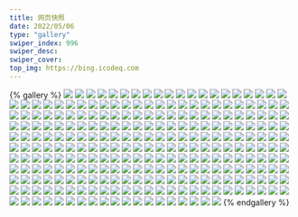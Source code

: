 ```yaml
---
title: 网页快照
date: 2022/05/06 
type: "gallery" 
swiper_index: 996
swiper_desc: 
swiper_cover: 
top_img: https://bing.icodeq.com 
---
```


{% gallery %}
![](https://alist.learnonly.xyz/d/!网页快照/news.pigp.repl.co/2022-07-22_13-27-50.png)
![](https://alist.learnonly.xyz/d/!网页快照/news.pigp.repl.co/2022-07-23_15-58-10.png)
![](https://alist.learnonly.xyz/d/!网页快照/news.pigp.repl.co/2022-07-22_07-05-50.png)
![](https://alist.learnonly.xyz/d/!网页快照/news.pigp.repl.co/2022-07-22_04-35-44.png)
![](https://alist.learnonly.xyz/d/!网页快照/news.pigp.repl.co/2022-07-23_21-57-38.png)
![](https://alist.learnonly.xyz/d/!网页快照/news.pigp.repl.co/2022-07-24_03-06-04.png)
![](https://alist.learnonly.xyz/d/!网页快照/news.pigp.repl.co/2022-07-23_18-58-50.png)
![](https://alist.learnonly.xyz/d/!网页快照/news.pigp.repl.co/2022-07-24_10-04-33.png)
![](https://alist.learnonly.xyz/d/!网页快照/news.pigp.repl.co/2022-07-23_09-58-04.png)
![](https://alist.learnonly.xyz/d/!网页快照/news.pigp.repl.co/2022-07-24_18-59-31.png)
![](https://alist.learnonly.xyz/d/!网页快照/news.pigp.repl.co/2022-07-24_04-22-01.png)
![](https://alist.learnonly.xyz/d/!网页快照/news.pigp.repl.co/2022-07-24_15-57-39.png)
![](https://alist.learnonly.xyz/d/!网页快照/news.pigp.repl.co/2022-07-24_07-00-43.png)
![](https://alist.learnonly.xyz/d/!网页快照/news.pigp.repl.co/2022-07-23_07-00-26.png)
![](https://alist.learnonly.xyz/d/!网页快照/news.pigp.repl.co/2022-07-23_04-20-42.png)
![](https://alist.learnonly.xyz/d/!网页快照/news.pigp.repl.co/2022-07-24_21-57-57.png)
![](https://alist.learnonly.xyz/d/!网页快照/news.pigp.repl.co/2022-07-22_21-57-54.png)
![](https://alist.learnonly.xyz/d/!网页快照/news.pigp.repl.co/2022-07-24_13-19-46.png)
![](https://alist.learnonly.xyz/d/!网页快照/news.pigp.repl.co/2022-07-23_02-59-38.png)
![](https://alist.learnonly.xyz/d/!网页快照/news.pigp.repl.co/2022-07-22_15-58-57.png)
![](https://alist.learnonly.xyz/d/!网页快照/news.pigp.repl.co/2022-07-23_13-18-57.png)
![](https://alist.learnonly.xyz/d/!网页快照/news.pigp.repl.co/2022-07-22_09-59-13.png)
![](https://alist.learnonly.xyz/d/!网页快照/news.pigp.repl.co/2022-07-22_19-01-41.png)
![](https://alist.learnonly.xyz/d/!网页快照/news.pigp.repl.co/2022-07-22_03-08-42.png)
![](https://alist.learnonly.xyz/d/!网页快照/one.pighog.repl.co/2022-07-23_09-57-30.png)
![](https://alist.learnonly.xyz/d/!网页快照/one.pighog.repl.co/2022-07-24_04-21-32.png)
![](https://alist.learnonly.xyz/d/!网页快照/one.pighog.repl.co/2022-07-24_10-00-37.png)
![](https://alist.learnonly.xyz/d/!网页快照/one.pighog.repl.co/2022-07-24_03-05-31.png)
![](https://alist.learnonly.xyz/d/!网页快照/one.pighog.repl.co/2022-07-23_04-20-07.png)
![](https://alist.learnonly.xyz/d/!网页快照/one.pighog.repl.co/2022-07-24_13-19-14.png)
![](https://alist.learnonly.xyz/d/!网页快照/one.pighog.repl.co/2022-07-23_21-57-09.png)
![](https://alist.learnonly.xyz/d/!网页快照/one.pighog.repl.co/2022-07-22_13-27-21.png)
![](https://alist.learnonly.xyz/d/!网页快照/one.pighog.repl.co/2022-07-22_21-57-26.png)
![](https://alist.learnonly.xyz/d/!网页快照/one.pighog.repl.co/2022-07-23_15-57-38.png)
![](https://alist.learnonly.xyz/d/!网页快照/one.pighog.repl.co/2022-07-23_06-59-42.png)
![](https://alist.learnonly.xyz/d/!网页快照/one.pighog.repl.co/2022-07-22_09-58-37.png)
![](https://alist.learnonly.xyz/d/!网页快照/one.pighog.repl.co/2022-07-24_07-00-01.png)
![](https://alist.learnonly.xyz/d/!网页快照/one.pighog.repl.co/2022-07-22_07-05-15.png)
![](https://alist.learnonly.xyz/d/!网页快照/one.pighog.repl.co/2022-07-24_18-58-57.png)
![](https://alist.learnonly.xyz/d/!网页快照/one.pighog.repl.co/2022-07-23_02-59-03.png)
![](https://alist.learnonly.xyz/d/!网页快照/one.pighog.repl.co/2022-07-23_18-58-16.png)
![](https://alist.learnonly.xyz/d/!网页快照/one.pighog.repl.co/2022-07-22_19-01-11.png)
![](https://alist.learnonly.xyz/d/!网页快照/one.pighog.repl.co/2022-07-22_04-35-13.png)
![](https://alist.learnonly.xyz/d/!网页快照/one.pighog.repl.co/2022-07-24_21-57-22.png)
![](https://alist.learnonly.xyz/d/!网页快照/one.pighog.repl.co/2022-07-23_13-18-24.png)
![](https://alist.learnonly.xyz/d/!网页快照/one.pighog.repl.co/2022-07-22_15-58-28.png)
![](https://alist.learnonly.xyz/d/!网页快照/one.pighog.repl.co/2022-07-24_15-57-09.png)
![](https://alist.learnonly.xyz/d/!网页快照/one.pighog.repl.co/2022-07-22_03-08-09.png)
![](https://alist.learnonly.xyz/d/!网页快照/blog.learnonly.xyz/2022-07-23_04-18-57.png)
![](https://alist.learnonly.xyz/d/!网页快照/blog.learnonly.xyz/2022-07-24_09-57-04.png)
![](https://alist.learnonly.xyz/d/!网页快照/blog.learnonly.xyz/2022-07-23_18-57-19.png)
![](https://alist.learnonly.xyz/d/!网页快照/blog.learnonly.xyz/2022-07-22_21-56-05.png)
![](https://alist.learnonly.xyz/d/!网页快照/blog.learnonly.xyz/2022-07-22_15-57-12.png)
![](https://alist.learnonly.xyz/d/!网页快照/blog.learnonly.xyz/2022-07-24_18-57-41.png)
![](https://alist.learnonly.xyz/d/!网页快照/blog.learnonly.xyz/2022-07-23_06-58-22.png)
![](https://alist.learnonly.xyz/d/!网页快照/blog.learnonly.xyz/2022-07-24_13-18-11.png)
![](https://alist.learnonly.xyz/d/!网页快照/blog.learnonly.xyz/2022-07-22_13-25-31.png)
![](https://alist.learnonly.xyz/d/!网页快照/blog.learnonly.xyz/2022-07-22_09-56-12.png)
![](https://alist.learnonly.xyz/d/!网页快照/blog.learnonly.xyz/2022-07-23_09-56-16.png)
![](https://alist.learnonly.xyz/d/!网页快照/blog.learnonly.xyz/2022-07-22_07-02-18.png)
![](https://alist.learnonly.xyz/d/!网页快照/blog.learnonly.xyz/2022-07-22_04-33-56.png)
![](https://alist.learnonly.xyz/d/!网页快照/blog.learnonly.xyz/2022-07-24_15-56-04.png)
![](https://alist.learnonly.xyz/d/!网页快照/blog.learnonly.xyz/2022-07-24_06-58-25.png)
![](https://alist.learnonly.xyz/d/!网页快照/blog.learnonly.xyz/2022-07-22_18-59-36.png)
![](https://alist.learnonly.xyz/d/!网页快照/blog.learnonly.xyz/2022-07-23_21-56-12.png)
![](https://alist.learnonly.xyz/d/!网页快照/blog.learnonly.xyz/2022-07-23_02-58-06.png)
![](https://alist.learnonly.xyz/d/!网页快照/blog.learnonly.xyz/2022-07-24_04-20-17.png)
![](https://alist.learnonly.xyz/d/!网页快照/blog.learnonly.xyz/2022-07-22_03-06-42.png)
![](https://alist.learnonly.xyz/d/!网页快照/blog.learnonly.xyz/2022-07-23_15-56-04.png)
![](https://alist.learnonly.xyz/d/!网页快照/blog.learnonly.xyz/2022-07-23_13-16-50.png)
![](https://alist.learnonly.xyz/d/!网页快照/blog.learnonly.xyz/2022-07-24_03-04-13.png)
![](https://alist.learnonly.xyz/d/!网页快照/blog.learnonly.xyz/2022-07-24_21-56-24.png)
![](https://alist.learnonly.xyz/d/!网页快照/space.bilibili.com/2022-07-24_06-58-11.png)
![](https://alist.learnonly.xyz/d/!网页快照/space.bilibili.com/2022-07-22_03-06-28.png)
![](https://alist.learnonly.xyz/d/!网页快照/space.bilibili.com/2022-07-23_06-58-11.png)
![](https://alist.learnonly.xyz/d/!网页快照/space.bilibili.com/2022-07-22_04-33-41.png)
![](https://alist.learnonly.xyz/d/!网页快照/space.bilibili.com/2022-07-24_09-56-51.png)
![](https://alist.learnonly.xyz/d/!网页快照/space.bilibili.com/2022-07-22_18-59-24.png)
![](https://alist.learnonly.xyz/d/!网页快照/space.bilibili.com/2022-07-24_15-55-52.png)
![](https://alist.learnonly.xyz/d/!网页快照/space.bilibili.com/2022-07-23_09-56-00.png)
![](https://alist.learnonly.xyz/d/!网页快照/space.bilibili.com/2022-07-24_03-04-01.png)
![](https://alist.learnonly.xyz/d/!网页快照/space.bilibili.com/2022-07-23_21-56-00.png)
![](https://alist.learnonly.xyz/d/!网页快照/space.bilibili.com/2022-07-24_13-17-58.png)
![](https://alist.learnonly.xyz/d/!网页快照/space.bilibili.com/2022-07-23_13-16-39.png)
![](https://alist.learnonly.xyz/d/!网页快照/space.bilibili.com/2022-07-23_02-57-54.png)
![](https://alist.learnonly.xyz/d/!网页快照/space.bilibili.com/2022-07-22_15-57-01.png)
![](https://alist.learnonly.xyz/d/!网页快照/space.bilibili.com/2022-07-23_15-55-55.png)
![](https://alist.learnonly.xyz/d/!网页快照/space.bilibili.com/2022-07-24_18-57-28.png)
![](https://alist.learnonly.xyz/d/!网页快照/space.bilibili.com/2022-07-22_13-25-22.png)
![](https://alist.learnonly.xyz/d/!网页快照/space.bilibili.com/2022-07-22_09-55-56.png)
![](https://alist.learnonly.xyz/d/!网页快照/space.bilibili.com/2022-07-22_07-02-03.png)
![](https://alist.learnonly.xyz/d/!网页快照/space.bilibili.com/2022-07-23_04-18-47.png)
![](https://alist.learnonly.xyz/d/!网页快照/space.bilibili.com/2022-07-23_18-57-10.png)
![](https://alist.learnonly.xyz/d/!网页快照/space.bilibili.com/2022-07-24_21-56-11.png)
![](https://alist.learnonly.xyz/d/!网页快照/space.bilibili.com/2022-07-24_04-20-06.png)
![](https://alist.learnonly.xyz/d/!网页快照/space.bilibili.com/2022-07-22_21-55-50.png)
![](https://alist.learnonly.xyz/d/!网页快照/alist.learnonly.xyz/2022-07-24_06-57-57.png)
![](https://alist.learnonly.xyz/d/!网页快照/alist.learnonly.xyz/2022-07-22_03-06-16.png)
![](https://alist.learnonly.xyz/d/!网页快照/alist.learnonly.xyz/2022-07-24_04-19-56.png)
![](https://alist.learnonly.xyz/d/!网页快照/alist.learnonly.xyz/2022-07-24_09-56-41.png)
![](https://alist.learnonly.xyz/d/!网页快照/alist.learnonly.xyz/2022-07-23_04-18-36.png)
![](https://alist.learnonly.xyz/d/!网页快照/alist.learnonly.xyz/2022-07-22_04-33-30.png)
![](https://alist.learnonly.xyz/d/!网页快照/alist.learnonly.xyz/2022-07-23_18-56-58.png)
![](https://alist.learnonly.xyz/d/!网页快照/alist.learnonly.xyz/2022-07-24_18-57-17.png)
![](https://alist.learnonly.xyz/d/!网页快照/alist.learnonly.xyz/2022-07-23_02-57-43.png)
![](https://alist.learnonly.xyz/d/!网页快照/alist.learnonly.xyz/2022-07-22_21-55-40.png)
![](https://alist.learnonly.xyz/d/!网页快照/alist.learnonly.xyz/2022-07-24_13-17-47.png)
![](https://alist.learnonly.xyz/d/!网页快照/alist.learnonly.xyz/2022-07-24_15-55-42.png)
![](https://alist.learnonly.xyz/d/!网页快照/alist.learnonly.xyz/2022-07-24_03-03-47.png)
![](https://alist.learnonly.xyz/d/!网页快照/alist.learnonly.xyz/2022-07-23_06-57-59.png)
![](https://alist.learnonly.xyz/d/!网页快照/alist.learnonly.xyz/2022-07-23_21-55-49.png)
![](https://alist.learnonly.xyz/d/!网页快照/alist.learnonly.xyz/2022-07-23_13-16-28.png)
![](https://alist.learnonly.xyz/d/!网页快照/alist.learnonly.xyz/2022-07-22_07-01-51.png)
![](https://alist.learnonly.xyz/d/!网页快照/alist.learnonly.xyz/2022-07-23_09-55-49.png)
![](https://alist.learnonly.xyz/d/!网页快照/alist.learnonly.xyz/2022-07-22_18-59-14.png)
![](https://alist.learnonly.xyz/d/!网页快照/alist.learnonly.xyz/2022-07-24_21-56-00.png)
![](https://alist.learnonly.xyz/d/!网页快照/alist.learnonly.xyz/2022-07-23_15-55-45.png)
![](https://alist.learnonly.xyz/d/!网页快照/alist.learnonly.xyz/2022-07-22_09-55-45.png)
![](https://alist.learnonly.xyz/d/!网页快照/alist.learnonly.xyz/2022-07-22_13-25-07.png)
![](https://alist.learnonly.xyz/d/!网页快照/alist.learnonly.xyz/2022-07-22_15-56-50.png)
![](https://alist.learnonly.xyz/d/!网页快照/time.run-us-west2.goorm.io/2022-07-22_13-27-58.png)
![](https://alist.learnonly.xyz/d/!网页快照/time.run-us-west2.goorm.io/2022-07-22_09-59-21.png)
![](https://alist.learnonly.xyz/d/!网页快照/time.run-us-west2.goorm.io/2022-07-22_15-59-05.png)
![](https://alist.learnonly.xyz/d/!网页快照/time.run-us-west2.goorm.io/2022-07-24_07-00-51.png)
![](https://alist.learnonly.xyz/d/!网页快照/time.run-us-west2.goorm.io/2022-07-24_13-19-54.png)
![](https://alist.learnonly.xyz/d/!网页快照/time.run-us-west2.goorm.io/2022-07-24_21-58-05.png)
![](https://alist.learnonly.xyz/d/!网页快照/time.run-us-west2.goorm.io/2022-07-23_04-20-50.png)
![](https://alist.learnonly.xyz/d/!网页快照/time.run-us-west2.goorm.io/2022-07-24_15-57-47.png)
![](https://alist.learnonly.xyz/d/!网页快照/time.run-us-west2.goorm.io/2022-07-22_07-05-58.png)
![](https://alist.learnonly.xyz/d/!网页快照/time.run-us-west2.goorm.io/2022-07-23_21-57-46.png)
![](https://alist.learnonly.xyz/d/!网页快照/time.run-us-west2.goorm.io/2022-07-22_21-58-01.png)
![](https://alist.learnonly.xyz/d/!网页快照/time.run-us-west2.goorm.io/2022-07-24_03-06-12.png)
![](https://alist.learnonly.xyz/d/!网页快照/time.run-us-west2.goorm.io/2022-07-23_09-58-12.png)
![](https://alist.learnonly.xyz/d/!网页快照/time.run-us-west2.goorm.io/2022-07-22_04-35-52.png)
![](https://alist.learnonly.xyz/d/!网页快照/time.run-us-west2.goorm.io/2022-07-24_18-59-39.png)
![](https://alist.learnonly.xyz/d/!网页快照/time.run-us-west2.goorm.io/2022-07-23_18-58-58.png)
![](https://alist.learnonly.xyz/d/!网页快照/time.run-us-west2.goorm.io/2022-07-24_10-04-41.png)
![](https://alist.learnonly.xyz/d/!网页快照/time.run-us-west2.goorm.io/2022-07-24_04-22-08.png)
![](https://alist.learnonly.xyz/d/!网页快照/time.run-us-west2.goorm.io/2022-07-23_07-00-34.png)
![](https://alist.learnonly.xyz/d/!网页快照/time.run-us-west2.goorm.io/2022-07-23_15-58-18.png)
![](https://alist.learnonly.xyz/d/!网页快照/time.run-us-west2.goorm.io/2022-07-23_02-59-46.png)
![](https://alist.learnonly.xyz/d/!网页快照/time.run-us-west2.goorm.io/2022-07-22_19-01-48.png)
![](https://alist.learnonly.xyz/d/!网页快照/time.run-us-west2.goorm.io/2022-07-23_13-19-06.png)
![](https://alist.learnonly.xyz/d/!网页快照/time.run-us-west2.goorm.io/2022-07-22_03-08-50.png)
![](https://alist.learnonly.xyz/d/!网页快照/pighog.vercel.app/2022-07-23_15-56-13.png)
![](https://alist.learnonly.xyz/d/!网页快照/pighog.vercel.app/2022-07-23_06-58-34.png)
![](https://alist.learnonly.xyz/d/!网页快照/pighog.vercel.app/2022-07-24_18-57-50.png)
![](https://alist.learnonly.xyz/d/!网页快照/pighog.vercel.app/2022-07-22_18-59-44.png)
![](https://alist.learnonly.xyz/d/!网页快照/pighog.vercel.app/2022-07-24_13-18-24.png)
![](https://alist.learnonly.xyz/d/!网页快照/pighog.vercel.app/2022-07-23_04-19-05.png)
![](https://alist.learnonly.xyz/d/!网页快照/pighog.vercel.app/2022-07-22_15-57-20.png)
![](https://alist.learnonly.xyz/d/!网页快照/pighog.vercel.app/2022-07-23_09-56-24.png)
![](https://alist.learnonly.xyz/d/!网页快照/pighog.vercel.app/2022-07-22_09-56-22.png)
![](https://alist.learnonly.xyz/d/!网页快照/pighog.vercel.app/2022-07-22_07-02-28.png)
![](https://alist.learnonly.xyz/d/!网页快照/pighog.vercel.app/2022-07-23_02-58-14.png)
![](https://alist.learnonly.xyz/d/!网页快照/pighog.vercel.app/2022-07-22_21-56-13.png)
![](https://alist.learnonly.xyz/d/!网页快照/pighog.vercel.app/2022-07-22_13-25-39.png)
![](https://alist.learnonly.xyz/d/!网页快照/pighog.vercel.app/2022-07-24_15-56-16.png)
![](https://alist.learnonly.xyz/d/!网页快照/pighog.vercel.app/2022-07-23_13-17-04.png)
![](https://alist.learnonly.xyz/d/!网页快照/pighog.vercel.app/2022-07-23_18-57-28.png)
![](https://alist.learnonly.xyz/d/!网页快照/pighog.vercel.app/2022-07-24_21-56-32.png)
![](https://alist.learnonly.xyz/d/!网页快照/pighog.vercel.app/2022-07-22_03-06-50.png)
![](https://alist.learnonly.xyz/d/!网页快照/pighog.vercel.app/2022-07-22_04-34-05.png)
![](https://alist.learnonly.xyz/d/!网页快照/pighog.vercel.app/2022-07-24_06-58-38.png)
![](https://alist.learnonly.xyz/d/!网页快照/pighog.vercel.app/2022-07-24_09-57-13.png)
![](https://alist.learnonly.xyz/d/!网页快照/pighog.vercel.app/2022-07-23_21-56-21.png)
![](https://alist.learnonly.xyz/d/!网页快照/pighog.vercel.app/2022-07-24_03-04-26.png)
![](https://alist.learnonly.xyz/d/!网页快照/pighog.vercel.app/2022-07-24_04-20-26.png)
![](https://alist.learnonly.xyz/d/!网页快照/todo.learnonly.xyz/2022-07-24_21-58-24.png)
![](https://alist.learnonly.xyz/d/!网页快照/todo.learnonly.xyz/2022-07-24_13-20-09.png)
![](https://alist.learnonly.xyz/d/!网页快照/todo.learnonly.xyz/2022-07-23_18-59-11.png)
![](https://alist.learnonly.xyz/d/!网页快照/todo.learnonly.xyz/2022-07-23_02-59-58.png)
![](https://alist.learnonly.xyz/d/!网页快照/todo.learnonly.xyz/2022-07-22_19-02-17.png)
![](https://alist.learnonly.xyz/d/!网页快照/todo.learnonly.xyz/2022-07-22_21-58-13.png)
![](https://alist.learnonly.xyz/d/!网页快照/todo.learnonly.xyz/2022-07-23_18-59-21.png)
![](https://alist.learnonly.xyz/d/!网页快照/todo.learnonly.xyz/2022-07-24_03-06-44.png)
![](https://alist.learnonly.xyz/d/!网页快照/todo.learnonly.xyz/2022-07-22_19-02-33.png)
![](https://alist.learnonly.xyz/d/!网页快照/todo.learnonly.xyz/2022-07-22_21-58-24.png)
![](https://alist.learnonly.xyz/d/!网页快照/todo.learnonly.xyz/2022-07-24_15-57-58.png)
![](https://alist.learnonly.xyz/d/!网页快照/todo.learnonly.xyz/2022-07-24_04-22-31.png)
![](https://alist.learnonly.xyz/d/!网页快照/todo.learnonly.xyz/2022-07-22_15-59-20.png)
![](https://alist.learnonly.xyz/d/!网页快照/todo.learnonly.xyz/2022-07-23_15-58-44.png)
![](https://alist.learnonly.xyz/d/!网页快照/todo.learnonly.xyz/2022-07-23_13-19-21.png)
![](https://alist.learnonly.xyz/d/!网页快照/todo.learnonly.xyz/2022-07-22_04-36-03.png)
![](https://alist.learnonly.xyz/d/!网页快照/todo.learnonly.xyz/2022-07-24_07-01-20.png)
![](https://alist.learnonly.xyz/d/!网页快照/todo.learnonly.xyz/2022-07-23_09-58-47.png)
![](https://alist.learnonly.xyz/d/!网页快照/todo.learnonly.xyz/2022-07-23_07-00-52.png)
![](https://alist.learnonly.xyz/d/!网页快照/todo.learnonly.xyz/2022-07-22_09-59-40.png)
![](https://alist.learnonly.xyz/d/!网页快照/todo.learnonly.xyz/2022-07-22_03-09-05.png)
![](https://alist.learnonly.xyz/d/!网页快照/todo.learnonly.xyz/2022-07-23_04-21-01.png)
![](https://alist.learnonly.xyz/d/!网页快照/todo.learnonly.xyz/2022-07-23_21-57-59.png)
![](https://alist.learnonly.xyz/d/!网页快照/todo.learnonly.xyz/2022-07-24_18-59-58.png)
![](https://alist.learnonly.xyz/d/!网页快照/todo.learnonly.xyz/2022-07-23_03-00-10.png)
![](https://alist.learnonly.xyz/d/!网页快照/todo.learnonly.xyz/2022-07-22_03-09-16.png)
![](https://alist.learnonly.xyz/d/!网页快照/todo.learnonly.xyz/2022-07-22_13-28-27.png)
![](https://alist.learnonly.xyz/d/!网页快照/todo.learnonly.xyz/2022-07-22_07-06-28.png)
![](https://alist.learnonly.xyz/d/!网页快照/todo.learnonly.xyz/2022-07-22_13-28-16.png)
![](https://alist.learnonly.xyz/d/!网页快照/todo.learnonly.xyz/2022-07-23_13-19-37.png)
![](https://alist.learnonly.xyz/d/!网页快照/todo.learnonly.xyz/2022-07-24_04-22-20.png)
![](https://alist.learnonly.xyz/d/!网页快照/todo.learnonly.xyz/2022-07-24_21-58-15.png)
![](https://alist.learnonly.xyz/d/!网页快照/todo.learnonly.xyz/2022-07-24_07-01-08.png)
![](https://alist.learnonly.xyz/d/!网页快照/todo.learnonly.xyz/2022-07-22_04-36-14.png)
![](https://alist.learnonly.xyz/d/!网页快照/todo.learnonly.xyz/2022-07-23_07-01-03.png)
![](https://alist.learnonly.xyz/d/!网页快照/todo.learnonly.xyz/2022-07-23_04-21-12.png)
![](https://alist.learnonly.xyz/d/!网页快照/todo.learnonly.xyz/2022-07-22_15-59-31.png)
![](https://alist.learnonly.xyz/d/!网页快照/todo.learnonly.xyz/2022-07-24_13-20-19.png)
![](https://alist.learnonly.xyz/d/!网页快照/todo.learnonly.xyz/2022-07-22_07-06-14.png)
![](https://alist.learnonly.xyz/d/!网页快照/todo.learnonly.xyz/2022-07-23_15-58-34.png)
![](https://alist.learnonly.xyz/d/!网页快照/todo.learnonly.xyz/2022-07-23_21-58-10.png)
![](https://alist.learnonly.xyz/d/!网页快照/todo.learnonly.xyz/2022-07-24_10-05-07.png)
![](https://alist.learnonly.xyz/d/!网页快照/todo.learnonly.xyz/2022-07-24_10-04-56.png)
![](https://alist.learnonly.xyz/d/!网页快照/todo.learnonly.xyz/2022-07-22_09-59-57.png)
![](https://alist.learnonly.xyz/d/!网页快照/todo.learnonly.xyz/2022-07-23_09-58-36.png)
![](https://alist.learnonly.xyz/d/!网页快照/todo.learnonly.xyz/2022-07-24_18-59-49.png)
![](https://alist.learnonly.xyz/d/!网页快照/todo.learnonly.xyz/2022-07-24_15-58-08.png)
![](https://alist.learnonly.xyz/d/!网页快照/todo.learnonly.xyz/2022-07-24_03-06-33.png)
![](https://alist.learnonly.xyz/d/!网页快照/img.pighog.repl.co/2022-07-22_09-56-32.png)
![](https://alist.learnonly.xyz/d/!网页快照/img.pighog.repl.co/2022-07-22_13-25-48.png)
![](https://alist.learnonly.xyz/d/!网页快照/img.pighog.repl.co/2022-07-24_21-56-42.png)
![](https://alist.learnonly.xyz/d/!网页快照/img.pighog.repl.co/2022-07-24_06-58-48.png)
![](https://alist.learnonly.xyz/d/!网页快照/img.pighog.repl.co/2022-07-22_03-07-00.png)
![](https://alist.learnonly.xyz/d/!网页快照/img.pighog.repl.co/2022-07-23_02-58-23.png)
![](https://alist.learnonly.xyz/d/!网页快照/img.pighog.repl.co/2022-07-22_04-34-14.png)
![](https://alist.learnonly.xyz/d/!网页快照/img.pighog.repl.co/2022-07-22_15-57-30.png)
![](https://alist.learnonly.xyz/d/!网页快照/img.pighog.repl.co/2022-07-23_15-56-23.png)
![](https://alist.learnonly.xyz/d/!网页快照/img.pighog.repl.co/2022-07-24_18-57-59.png)
![](https://alist.learnonly.xyz/d/!网页快照/img.pighog.repl.co/2022-07-24_09-57-22.png)
![](https://alist.learnonly.xyz/d/!网页快照/img.pighog.repl.co/2022-07-24_04-20-36.png)
![](https://alist.learnonly.xyz/d/!网页快照/img.pighog.repl.co/2022-07-23_09-56-35.png)
![](https://alist.learnonly.xyz/d/!网页快照/img.pighog.repl.co/2022-07-23_04-19-14.png)
![](https://alist.learnonly.xyz/d/!网页快照/img.pighog.repl.co/2022-07-24_15-56-25.png)
![](https://alist.learnonly.xyz/d/!网页快照/img.pighog.repl.co/2022-07-23_18-57-37.png)
![](https://alist.learnonly.xyz/d/!网页快照/img.pighog.repl.co/2022-07-24_13-18-34.png)
![](https://alist.learnonly.xyz/d/!网页快照/img.pighog.repl.co/2022-07-22_07-02-38.png)
![](https://alist.learnonly.xyz/d/!网页快照/img.pighog.repl.co/2022-07-24_03-04-35.png)
![](https://alist.learnonly.xyz/d/!网页快照/img.pighog.repl.co/2022-07-22_21-56-22.png)
![](https://alist.learnonly.xyz/d/!网页快照/img.pighog.repl.co/2022-07-23_13-17-14.png)
![](https://alist.learnonly.xyz/d/!网页快照/img.pighog.repl.co/2022-07-22_18-59-54.png)
![](https://alist.learnonly.xyz/d/!网页快照/img.pighog.repl.co/2022-07-23_21-56-30.png)
![](https://alist.learnonly.xyz/d/!网页快照/img.pighog.repl.co/2022-07-23_06-58-45.png)
![](https://alist.learnonly.xyz/d/!网页快照/vercel.pighog.repl.co/2022-07-24_21-57-29.png)
![](https://alist.learnonly.xyz/d/!网页快照/vercel.pighog.repl.co/2022-07-23_06-59-50.png)
![](https://alist.learnonly.xyz/d/!网页快照/vercel.pighog.repl.co/2022-07-23_21-57-16.png)
![](https://alist.learnonly.xyz/d/!网页快照/vercel.pighog.repl.co/2022-07-24_07-00-08.png)
![](https://alist.learnonly.xyz/d/!网页快照/vercel.pighog.repl.co/2022-07-23_15-57-45.png)
![](https://alist.learnonly.xyz/d/!网页快照/vercel.pighog.repl.co/2022-07-24_13-19-21.png)
![](https://alist.learnonly.xyz/d/!网页快照/vercel.pighog.repl.co/2022-07-22_13-27-29.png)
![](https://alist.learnonly.xyz/d/!网页快照/vercel.pighog.repl.co/2022-07-24_10-00-44.png)
![](https://alist.learnonly.xyz/d/!网页快照/vercel.pighog.repl.co/2022-07-22_15-58-36.png)
![](https://alist.learnonly.xyz/d/!网页快照/vercel.pighog.repl.co/2022-07-22_21-57-33.png)
![](https://alist.learnonly.xyz/d/!网页快照/vercel.pighog.repl.co/2022-07-23_02-59-10.png)
![](https://alist.learnonly.xyz/d/!网页快照/vercel.pighog.repl.co/2022-07-22_07-05-22.png)
![](https://alist.learnonly.xyz/d/!网页快照/vercel.pighog.repl.co/2022-07-23_09-57-37.png)
![](https://alist.learnonly.xyz/d/!网页快照/vercel.pighog.repl.co/2022-07-22_09-58-44.png)
![](https://alist.learnonly.xyz/d/!网页快照/vercel.pighog.repl.co/2022-07-22_03-08-17.png)
![](https://alist.learnonly.xyz/d/!网页快照/vercel.pighog.repl.co/2022-07-23_13-18-31.png)
![](https://alist.learnonly.xyz/d/!网页快照/vercel.pighog.repl.co/2022-07-23_18-58-23.png)
![](https://alist.learnonly.xyz/d/!网页快照/vercel.pighog.repl.co/2022-07-22_04-35-20.png)
![](https://alist.learnonly.xyz/d/!网页快照/vercel.pighog.repl.co/2022-07-23_04-20-14.png)
![](https://alist.learnonly.xyz/d/!网页快照/vercel.pighog.repl.co/2022-07-24_15-57-16.png)
![](https://alist.learnonly.xyz/d/!网页快照/vercel.pighog.repl.co/2022-07-24_03-05-38.png)
![](https://alist.learnonly.xyz/d/!网页快照/vercel.pighog.repl.co/2022-07-22_19-01-19.png)
![](https://alist.learnonly.xyz/d/!网页快照/vercel.pighog.repl.co/2022-07-24_18-59-04.png)
![](https://alist.learnonly.xyz/d/!网页快照/vercel.pighog.repl.co/2022-07-24_04-21-40.png)
{% endgallery %}
